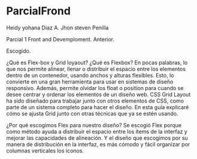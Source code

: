 # ParcialFrond
Heidy yohana Diaz A.
Jhon steven Penilla

Parcial 1 Front and Devemploment.
Anterior.

 
Escogido.

 
¿Qué es Flex-box y Grid loyaout? 
¿Qué es Flexbox? En pocas palabras, lo que nos permite alinear, llenar o distribuir el espacio entre los elementos dentro de un contenedor, usando anchos y alturas flexibles. Esto, lo convierte en una gran herramienta para usar en sistemas de diseño responsivo. Además, permite olvidar los float o position para cuando se desee centrar y ordenar los elementos de un diseño web.
CSS Grid Layout ha sido diseñado para trabajar junto con otros elementos de CSS, como parte de un sistema completo para hacer el diseño. En esta guía explicaré cómo se ajusta Grid junto con otras técnicas que ya se estén usando.

¿Por qué escogimos Flex para nuestro diseño?
Se escogió Flex porque como método ayuda a distribuir el espacio entre los ítems de la interfaz y mejorar las capacidades de alineación. Y el diseño que escogimos por su manera de distribución en la interfaz, es más cómodo y fácil organizar por columnas verticales los iconos.
